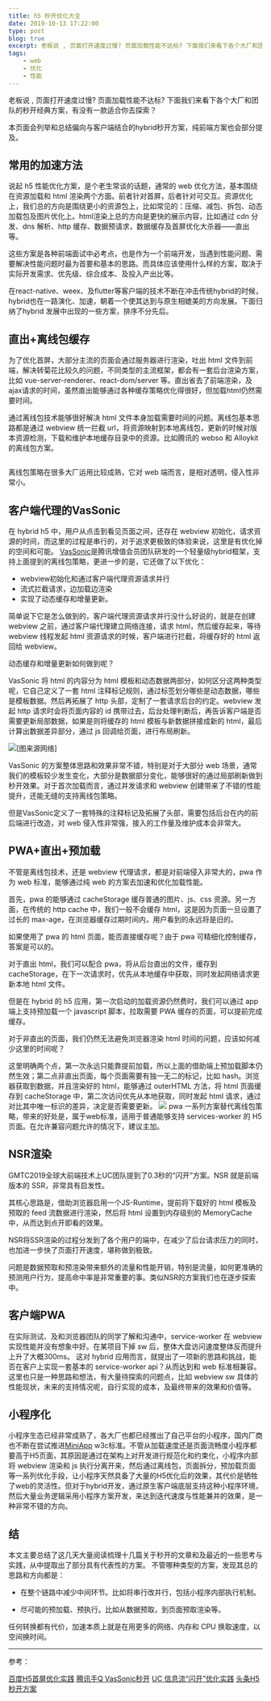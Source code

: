 ```yaml
---
title: h5 秒开优化大全
date: 2019-10-13 17:22:00
type: post
blog: true
excerpt: 老板说 , 页面打开速度过慢? 页面加载性能不达标? 下面我们来看下各个大厂和团队的秒开经典方案，有没有一款适合你去探索？
tags:
    - web
    - 优化
    - 性能
---
```


老板说 , 页面打开速度过慢? 页面加载性能不达标? 下面我们来看下各个大厂和团队的秒开经典方案，有没有一款适合你去探索？

<!--more-->

本页面会列举和总结偏向与客户端结合的hybrid秒开方案，纯前端方案也会部分提及。

## 常用的加速方法

说起 h5 性能优化方案，是个老生常谈的话题，通常的 web 优化方法，基本围绕在资源加载和 html 渲染两个方面。前者针对首屏，后者针对可交互。资源优化上，我们总的方向是围绕更小的资源包上，比如常见的：压缩、减包、拆包、动态加载包及图片优化上。html渲染上总的方向是更快的展示内容，比如通过 cdn 分发、dns 解析、http 缓存、数据预请求，数据缓存及首屏优化大杀器——直出等。

这些方案是各种前端面试中必考点，也是作为一个前端开发，当遇到性能问题、需要解决性能问题时最为首要和基本的思路。而具体应该使用什么样的方案，取决于实际开发需求、优先级、综合成本、及投入产出比等。

在react-native、weex、及flutter等客户端的技术不断在冲击传统hybrid的时候，hybrid也在一路演化、加速，朝着一个使其达到与原生相媲美的方向发展。下面归纳了hybrid 发展中出现的一些方案，排序不分先后。

## 直出+离线包缓存
为了优化首屏，大部分主流的页面会通过服务器进行渲染，吐出 html 文件到前端，解决转菊花比较久的问题，不同类型的主流框架，都会有一套后台渲染方案，比如 vue-server-renderer、react-dom/server 等。直出省去了前端渲染，及ajax请求的时间，虽然直出能够通过各种缓存策略优化得很好，但加载html仍然需要时间。

通过离线包技术能够很好解决 html 文件本身加载需要时间的问题。离线包基本思路都是通过 webview 统一拦截 url，将资源映射到本地离线包，更新的时候对版本资源检测，下载和维护本地缓存目录中的资源。比如腾讯的 webso 和 Alloykit 的离线包方案。

![![](http://www.alloyteam.com/wp-content/uploads/2019/10/屏幕快照-2019-10-20-下午4.24.22-300x216.png)](http://www.alloyteam.com/wp-content/uploads/2019/10/屏幕快照-2019-10-20-下午4.24.22.png)

离线包策略在很多大厂运用比较成熟，它对 web 端而言，是相对透明，侵入性非常小。


## 客户端代理的VasSonic
在 hybrid h5 中，用户从点击到看见页面之间，还存在 webview 初始化，请求资源的时间，而这里的过程是串行的，对于追求更极致的体验来说，这里是有优化掉的空间和可能。
[VasSonic](https://github.com/Tencent/VasSonic "VasSonic")是腾讯增值会员团队研发的一个轻量级hybrid框架，支持上面提到的离线包策略，更进一步的是，它还做了以下优化：

- webview初始化和通过客户端代理资源请求并行
- 流式拦截请求，边加载边渲染
- 实现了动态缓存和增量更新。

简单说下它是怎么做到的，客户端代理资源请求并行没什么好说的，就是在创建 webview 之前，通过客户端代理建立网络连接，请求 html，然后缓存起来，等待 webview 线程发起 html 资源请求的时候，客户端进行拦截，将缓存好的 html 返回给 webview。

动态缓存和增量更新如何做到呢？

VasSonic 将 html 的内容分为 html 模板和动态数据两部分，如何区分这两种类型呢，它自己定义了一套 html 注释标记规则，通过标签划分哪些是动态数据，哪些是模板数据。然后再拓展了 http 头部，定制了一套请求后台的约定。webview 发起 http 请求时会将页面内容的 id 携带过去，后台处理判断后，再告诉客户端是否需要更新局部数据，如果是则将缓存的 html 模板与新数据拼接成新的 html，最后计算出数据差异部分，通过 js 回调给页面，进行布局刷新。

![](http://www.alloyteam.com/wp-content/uploads/2019/10/0.png)[图来源网络]

VasSonic 的方案整体思路和效果非常不错，特别是对于大部分 web 场景，通常我们的模板较少发生变化，大部分是数据部分变化，能够很好的通过局部刷新做到秒开效果。对于首次加载而言，通过并发请求和 webview 创建带来了不错的性能提升，还能无缝的支持离线包策略。

但是VasSonic定义了一套特殊的注释标记及拓展了头部，需要包括后台在内的前后端进行改造，对 web 侵入性非常强，接入的工作量及维护成本会非常大。

## PWA+直出+预加载

不管是离线包技术，还是 webview 代理请求，都是对前端侵入非常大的，pwa 作为 web 标准，能够通过纯 web 的方案去加速和优化加载性能。

首先，pwa 的能够通过 cacheStorage 缓存普通的图片、js、css 资源。另一方面，在传统的 http cache 中，我们一般不会缓存 html，这是因为页面一旦设置了过长的 max-age，在浏览器缓存过期时间内，用户看到的永远将是旧的。

如果使用了 pwa 的 html 页面，能否直接缓存呢？由于 pwa 可精细化控制缓存，答案是可以的。

对于直出 html，我们可以配合 pwa，将从后台直出的文件，缓存到 cacheStorage，在下一次请求时，优先从本地缓存中获取，同时发起网络请求更新本地 html 文件。

但是在 hybrid 的 h5 应用，第一次启动的加载资源仍然费时，我们可以通过 app 端上支持预加载一个 javascript 脚本，拉取需要 PWA 缓存的页面，可以提前完成缓存。

对于非直出的页面，我们仍然无法避免浏览器渲染 html 时间的问题，应该如何减少这里的时间呢？

这里明确两个点，第一次永远只能靠提前加载，所以上面的借助端上预加载脚本仍然生效；第二点非直出页面，每个页面需要有独一无二的标记，比如 hash。浏览器获取到数据，并且渲染好的 html，能够通过 outerHTML 方法，将 html 页面缓存到 cacheStorage 中，第二次访问优先从本地获取，同时发起 html 请求，通过对比其中唯一标识的差异，决定是否需要更新。
![](http://www.alloyteam.com/wp-content/uploads/2019/10/-2019-10-20-下午5.33.26-e1571564288112.png)
pwa 一系列方案替代离线包策略，带来的好处是，属于web标准，适用于普通能够支持 services-worker 的 H5 页面。在允许兼容问题允许的情况下，建议主加。

## NSR渲染

GMTC2019全球大前端技术上UC团队提到了0.3秒的“闪开”方案。NSR 就是前端版本的 SSR，非常具有启发性。

其核心思路是，借助浏览器启用一个JS-Runtime，提前将下载好的 html 模板及预取的 feed 流数据进行渲染，然后将 html 设置到内存级别的 MemoryCache 中，从而达到点开即看的效果。

NSR将SSR渲染的过程分发到了各个用户的端中，在减少了后台请求压力的同时，也加进一步快了页面打开速度，堪称做到极致。

问题是数据预取和预渲染带来额外的流量和性能开销，特别是流量，如何更准确的预测用户行为，提高命中率是非常重要的事。类似NSR的方案我们也在逐步探索中。

## 客户端PWA

在实际测试、及和浏览器团队的同学了解和沟通中，service-worker 在 webview 实现性能并没有想象中好。在某项目下掉 sw 后，整体大盘访问速度整体反而提升上升了大概300ms。
这对 hybrid 应用而言，就提出了一项新的思路和挑战，能否在客户上实现一套基本的 service-worker api？从而达到和 web 标准相兼容。这里也只是一种思路和想法，有大量待探索的问题点，比如 webview  sw 具体的性能现状，未来的支持情况呢，自行实现的成本，及最终带来的效果和价值等。

## 小程序化

小程序生态已经非常成熟了，各大厂也都已经推出了自己平台的小程序，国内厂商也不断在尝试推进[MiniApp](https://www.w3.org/TR/2019/WD-mini-app-white-paper-20190912/#application-lifecycle "MiniApp") w3c标准。不管从加载速度还是页面流畅度小程序都要高于H5页面，其原因是通过在架构上对开发进行规范化和约束化，小程序内部将 webview 渲染和 js 执行分离开来，然后通过离线包，页面拆分，预加载页面等一系列优化手段，让小程序天然具备了大量的H5优化后的效果，其代价是牺牲了web的灵活性。但对于hybrid开发，通过原生客户端底层支持这种小程序环境，然后大量业务逻辑采用小程序方案开发，来达到迭代速度与性能兼并的效果，是一种非常不错的方向。

## 结

本文主要总结了这几天大量阅读梳理十几篇关于秒开的文章和及最近的一些思考与实践，从中提取出了部分具有代表性的方案。
不管哪种类型的方案，发现其总的思路和方向都是：

- 在整个链路中减少中间环节。比如将串行改并行，包括小程序内部执行机制。

- 尽可能的预加载、预执行。比如从数据预取，到页面预取渲染等。

任何转换都有代价，加速本质上就是在用更多的网络、内存和 CPU 换取速度，以空间换时间。

------------

参考：

[百度H5首屏优化实践](https://mp.weixin.qq.com/s?__biz=MzUxMzk2ODI1NQ==&mid=2247483745&idx=1&sn=59bf0c9bc5b584d411880617cf32f795&chksm=f94c5071ce3bd9679691c21f8c8d2f6dbc7ff83ac621f10dd120066f22643369232b66132119&mpshare=1&scene=1&srcid=0422Omc9TcTJlKDSkobZttb2&rd2werd=1#wechat_redirect "百度H5首屏优化实践")
[腾讯手Q VasSonic秒开](https://www.infoq.cn/article/vassonic-manual-q-open-source-hybrid-framework "腾讯手Q VasSonic秒开")
[UC 信息流“闪开”优化实践](https://www.infoq.cn/article/9UKos4Xh_6wL4Fh1FOGL "UC 信息流“闪开”优化实践")
[头条H5秒开方案](https://yuweiguocn.github.io/android-h5/ "头条H5秒开方案")
